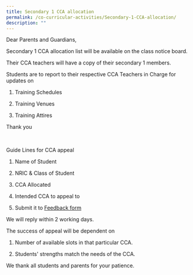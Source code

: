 ```yaml
---
title: Secondary 1 CCA allocation
permalink: /co-curricular-activities/Secondary-1-CCA-allocation/
description: ""
---
```

Dear Parents and Guardians,

  

Secondary 1 CCA allocation list will be available on the class notice board.  

Their CCA teachers will have a copy of their secondary 1 members.

  

Students are to report to their respective CCA Teachers in Charge for updates on

1) Training Schedules

2) Training Venues

3) Training Attires

Thank you

   

Guide Lines for CCA appeal

  

1) Name of Student

2) NRIC & Class of Student

3) CCA Allocated

4) Intended CCA to appeal to

5) Submit it to [Feedback form](https://staging.d1zt52mog84ljj.amplifyapp.com/contact-us/feedback-form/)

We will reply within 2 working days.

The success of appeal will be dependent on

1) Number of available slots in that particular CCA.

2) Students' strengths match the needs of the CCA.

We thank all students and parents for your patience.